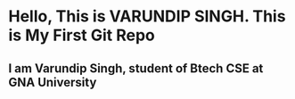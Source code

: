 # Hello, This is VARUNDIP SINGH. This is My First Git Repo
## I am Varundip Singh, student of Btech CSE at GNA University
